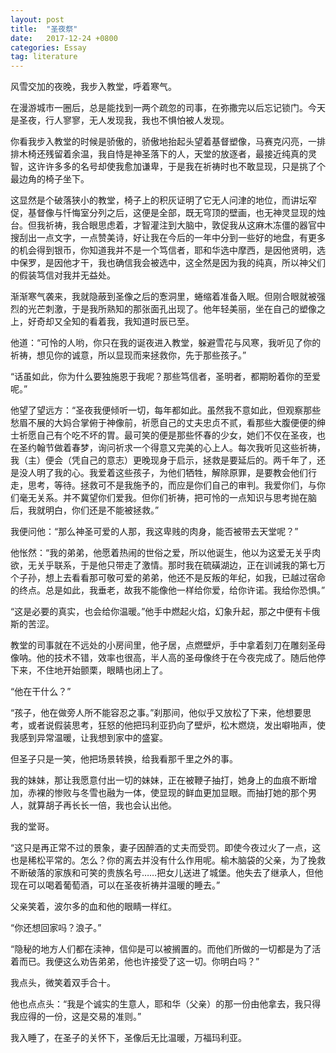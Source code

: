 ```yaml
---
layout: post
title:  "圣夜祭"
date:   2017-12-24 +0800
categories: Essay
tag: literature
---
```


风雪交加的夜晚，我步入教堂，呼着寒气。

在漫游城市一圈后，总是能找到一两个疏忽的司事，在弥撒完以后忘记锁门。今天是圣夜，行人寥寥，无人发现我，我也不惧怕被人发现。

<!--more-->

你看我步入教堂的时候是骄傲的，骄傲地抬起头望着基督塑像，马赛克闪亮，一排排木椅还残留着余温，我自恃是神圣落下的人，天堂的放逐者，最接近纯真的灵智，这许许多多的名号却使我愈加谦卑，于是我在祈祷时也不敢显现，只是挑了个最边角的椅子坐下。

这显然是个破落狭小的教堂，椅子上的积灰证明了它无人问津的地位，而讲坛窄促，基督像与忏悔室分列之后，这便是全部，既无穹顶的壁画，也无神灵显现的烛台。但我祈祷，我合眼思虑着，才智灌注到大脑中，敦促我从这麻木冻僵的器官中搜刮出一点文字，一点赞美诗，好让我在今后的一年中分到一些好的地盘，有更多的机会得到银币，你知道我并不是一个笃信者，耶和华选中摩西，是因他贤明，选中保罗，是因他才干，我也确信我会被选中，这全然是因为我的纯真，所以神父们的假装笃信对我并无益处。

渐渐寒气袭来，我就隐蔽到圣像之后的愙洞里，蜷缩着准备入眠。但刚合眼就被强烈的光芒刺激，于是我所熟知的那张面孔出现了。他年轻美丽，坐在自己的塑像之上，好奇却又全知的看着我，我知道时辰已至。

他道：“可怜的人哟，你只在我的诞夜进入教堂，躲避雪花与风寒，我听见了你的祈祷，想见你的诚意，所以显现而来拯救你，先于那些孩子。”

“话虽如此，你为什么要独施恩于我呢？那些笃信者，圣明者，都期盼着你的至爱呢。”

他望了望远方：“圣夜我便倾听一切，每年都如此。虽然我不意如此，但观察那些愁眉不展的大妈合掌俯于神像前，祈愿自己的丈夫忠贞不贰，看那些大腹便便的绅士祈愿自己有个吃不坏的胃。最可笑的便是那些怀春的少女，她们不仅在圣夜，也在圣约翰节做着春梦，询问祈求一个得意又完美的心上人。每次我听见这些祈祷，我（主）便会（凭自己的意志）更晚现身于启示，拯救是要延后的。两千年了，还是没人明了我的心。我爱着这些孩子，为他们牺牲，解除原罪，是要教会他们行走，思考，等待。拯救可不是我施予的，而应是你们自己的审判。我爱你们，与你们毫无关系。并不冀望你们爱我。但你们祈祷，把可怜的一点知识与思考抛在脑后，我就明白，你们还是不能被拯救。”

我便问他：“那么神圣可爱的人那，我这卑贱的肉身，能否被带去天堂呢？”

他怅然：“我的弟弟，他愿着热闹的世俗之爱，所以他诞生，他以为这爱无关乎肉欲，无关乎联系，于是他只带走了激情。那时我在硫磺湖边，正在训诫我的第七万个子孙，想上去看看那可敬可爱的弟弟，他还不是反叛的年纪，如我，已越过宿命的终点。总是如此，我垂老，故我不能像他一样给你爱，给你许诺。我给你恐惧。”

“这是必要的真实，也会给你温暖。”他手中燃起火焰，幻象升起，那之中便有卡俄斯的苦涩。

教堂的司事就在不远处的小房间里，他孑居，点燃壁炉，手中拿着刻刀在雕刻圣母像呐。他的技术不错，效率也很高，半人高的圣母像终于在今夜完成了。随后他停下来，不住地开始颤栗，眼睛也闭上了。

“他在干什么？”

“孩子，他在做旁人所不能容忍之事。”刹那间，他似乎又放松了下来，他想要思考，或者说假装思考，狂怒的他把玛利亚扔向了壁炉，松木燃烧，发出噼啪声，使我感到异常温暖，让我想到家中的盛宴。

但圣子只是一笑，他把场景转换，给我看那千里之外的事。

我的妹妹，那让我愿意付出一切的妹妹，正在被鞭子抽打，她身上的血痕不断增加，赤裸的惨败与冬雪也融为一体，使显现的鲜血更加显眼。而抽打她的那个男人，就算胡子再长长一倍，我也会认出他。

我的堂哥。

“这只是再正常不过的景象，妻子因醉酒的丈夫而受罚。即使今夜过火了一点，这也是稀松平常的。怎么？你的离去并没有什么作用呢。榆木脑袋的父亲，为了挽救不断破落的家族和可笑的贵族名号……把女儿送进了城堡。他失去了继承人，但他现在可以喝着葡萄酒，可以在圣夜祈祷并温暖的睡去。”

父亲笑着，波尔多的血和他的眼睛一样红。

“你还想回家吗？浪子。”

“隐秘的地方人们都在渎神，信仰是可以被搁置的。而他们所做的一切都是为了活着而已。我便这么劝告弟弟，他也许接受了这一切。你明白吗？”

我点头，微笑着双手合十。

他也点点头：“我是个诚实的生意人，耶和华（父亲）的那一份由他拿去，我只得我应得的一份，这是交易的准则。”

我入睡了，在圣子的关怀下，圣像后无比温暖，万福玛利亚。
